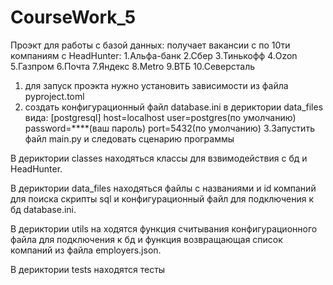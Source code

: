 # CourseWork_5

Проэкт для работы с базой данных: получает вакансии с по 10ти компаниям с HeadHunter:
    1.Альфа-банк
    2.Сбер
    3.Тинькофф
    4.Ozon
    5.Газпром
    6.Почта
    7.Яндекс
    8.Metro
    9.ВТБ
    10.Северсталь

1. для запуск проэкта нужно установить зависимости из файла pyproject.toml 
2. создать конфигурационный файл database.ini в дериктории data_files вида:
[postgresql]
host=localhost
user=postgres(по умолчанию)
password=****(ваш пароль)
port=5432(по умолчанию)
3.Запустить файл main.py и следовать сценарию программы
    
В дериктории classes находяться классы для взвимодействия с бд и HeadHunter.

В дериктории data_files находяться файлы с названиями и id компаний для поиска скрипты sql и конфигурационный файл для подключения к бд database.ini.

В дериктории utils на ходятся функция считывания конфигурационного файла для подключения к бд и функция возвращающая список компаний из файла employers.json.

В дериктории tests находятся тесты


 
